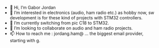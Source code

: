 - 👋 Hi, I’m Gabor Jordan
- 👀 I’m interested in electronics (audio, ham radio etc.) as hobby now, sw development is for these kind of projects with STM32 controllers.
- 🌱 I’m currently switching from pic C18 to STM32.
- 💞️ I’m looking to collaborate on audio and ham radio projects.
- 📫 How to reach me : jordang.ham@ ... the biggest email provider, starting with g.
